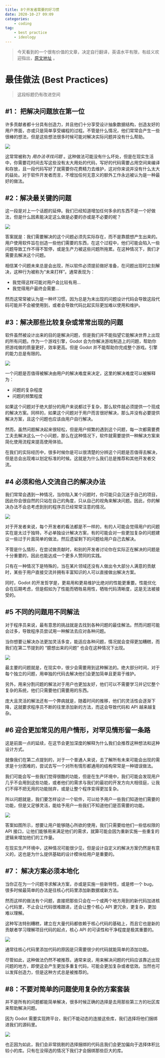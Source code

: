 ```yaml
---
title: 8个开发者需要的好习惯
date: 2020-10-27 09:09
categories:
	- coding
tag:
	- best practice
	- ideology
---
```


> 今天看到的一个很有价值的文章，决定自行翻译，英语水平有限，有歧义欢迎指出，[原文地址](https://docs.godotengine.org/en/stable/community/contributing/best_practices_for_engine_contributors.html) 。

# 最佳做法 (Best Practices)

> 这段标题仍有改进空间

## #1： 把解决问题放在第一位

许多贡献者都十分具有创造力，并且他们十分享受设计抽象数据结构，创造友好的用户界面，亦或只是简单享受编程的过程。不管是什么情况，他们常常会产生一些很棒的想法，但是这些想法很多时候可能对解决实际问题并没有什么帮助。

![](https://docs.godotengine.org/zh_CN/stable/_images/best_practices1.png)

这常常被称为 _用办法寻找问题_ 。这种做法可能没有什么坏处，但是在现实生活中，你需要花时间去写这些没有太大用处的代码，写好的代码需要占用空间来编译和存放，且一段代码写好了就需要你花费精力去维护，这对你来说并没有什么太大的益处。对于软件开发者而言，不增加任何无意义的额外工作永远被认为是一种最好的做法。

## #2：解决最关键的问题

这一段是对上一个话题的延伸。我们已经知道增加任何多余的东西不是一个好做法，但是什么因素能决定这么做是必要的亦或是不必要的呢？

![](https://docs.godotengine.org/en/stable/_images/best_practices2.png)

答案就是：我们需要解决的这个问题必须先实际存在，而不是靠臆想产生出来的。用户使用软件旨在创造一些他们需要的东西，在这个过程中，他们可能会陷入一些问题导致工作不得不暂停，或是生产力被这些问题所拖累。在这种情况下，我们才需要去解决这个问题。

相信某个问题未来总是会出现，所以软件必须提前做好准备，在问题出现时立刻解决，这种行为被称为“未来打样”。通常表现为：

- 我觉得这样可能对用户会比较有用...
- 我觉得用户最终会需要...

然而这常常被认为是一种坏习惯。因为总是为未出现的问题设计代码会导致这段代码可能并不会被使用到，或者会导致代码比起实际更加难以使用和维护。

## #3：解决那些比较复杂或常常出现的问题

软件虽然被设计出来的目的是解决问题，但是我们并不能指望它能解决世界上出现的所有问题。作为一个游戏引擎，Godot 会为你解决游戏制造上的问题，帮助你把游戏做的质量更好，效率更高。但是 Godot 并不能帮助你完成整个游戏。引擎的能力总是有限的。

![](https://docs.godotengine.org/en/stable/_images/best_practices3.png)

一个问题是否值得被解决由用户的解决难度来决定，这里的解决难度可以被解释为：

- 问题的复杂程度
- 问题的频繁程度

如果这个问题对于绝大部分的用户来说都过于复杂，那么软件就必须提供一个现成的解决方案。同样的，如果这个问题对于用户而言很好解决，那么并没有必要提供解决方案，且这个问题也应该由用户自行解决。

然而，虽然问题解决起来很轻松，但是用户频繁的遇到这个问题，每一次都需要费工夫去解决这么一个小问题，那么在这种情况下，软件就需要提供一种解决方案来简化使用流程来提高使用体验。

在我们的实际经历中，很多时候你是可以很清楚的分辨这个问题是否值得去解决，但是总会出现难以划定标准的时候。这就是为什么我们总是推荐和其他开发者交流。

## #4 必须和他人交流自己的解决办法

我们常常会遇到一种情况，当你陷入某个问题时，你可能只会沉迷于自己的项目，因此你会很自然的只站在自己的角度，只从自己的视角来解决问题。因此，你的解决办法不会总考虑到别的程序员已经常常注意的情况。

![](https://docs.godotengine.org/en/stable/_images/best_practices4.png)

对于开发者来说，每个开发者的看法都是不一样的，有的人可能会觉得用户的问题实在是太过于独特，不必单独设计解决方案，有的可能会对一些更加复杂的问题建议一些过于片面简单的做法，然后遗留剩下的问题给用户自己去解决。

不管是什么情形，在尝试做贡献时，和别的开发者讨论你在实际正在解决的问题是十分重要的，因此也能达成一个更多人赞同的实践。

只有在一种情况下是特殊的，当在某片领域还没有人做出令大部分人满意的贡献时，某些于用户直接交流并拥有丰富知识的人可以直接做出解决方案。

同时，Godot 的开发哲学是，更易用和更易维护比绝对的性能更重要。性能优化会在后期考虑，但是假如为了性能而牺牲易用性，牺牲代码清晰度，这是无法被接受的。

## #5 不同的问题用不同解法

对于程序员来说，最有意思的挑战就是去找到各种问题的最佳解法。然而问题可能会过多，导致程序员尝试用一种解法去应对各种问题。

当你想要让解决办法更加灵活多变，能适应各种问题，情况就会变得更加糟糕，而我们在第二节提到的 “臆想出来的问题” 也会在这种情况下出现。

![](https://docs.godotengine.org/en/stable/_images/best_practices5.png)

最主要的问题就是，在现实中，很少会需要用到这种解法的。绝大部分时间，对于每个独立的问题，用单独的代码去解决他们会更加简单且更易于维护。

另外，用来分割问题的解法对于用户也更加友好，他们可以不需要学习并记忆整个复杂的系统，他们只需要他们需要用的东西。

庞大且灵活的解法还有一个弊病就是，随着时间的推移，他们的灵活性会逐渐下降，这就要求程序员不断的往里添加新的方法，而这会导致代码和 API 越来越复杂。

## #6 迎合更加常见的用户情形，对罕见情形留一条路

这是前面一点的延续，在这节会更加深度的解释为什么我们会推荐这种想法和这种设计方式。

就像我们在第二点提到的，对于一个普通人来说，去了解所有未来可能会出现的需求是十分困难的，尝试去写一个对所有情形都通用的结构常常是一种错误做法。

我们可能会写一些我们觉得很酷的功能，但是在生产环境中，我们可能会发现用户几乎不会用到这些功能，或者他们的需求与我们的最初的开发方向大相径庭，让我们不得不把无用的功能抛弃，或是让整个程序变得更加复杂。

所以问题就是，我们要怎样设计一个软件，可以给予用户一些我们知道他们需要的功能，但是又足够灵活，能给予用户一些我们不知道他们是否需要的功能。

![](https://docs.godotengine.org/en/stable/_images/best_practices6.png)

答案如图所示，想要让用户能够随心所欲的使用，我们只需要给他们一些低权限的 API 接口，让他们能够用来满足他们的需求，就算可能会因为重新实施一些重复的逻辑来增加他们的工作量。

在现实生产环境中，这种情况可能很少见，但是设计自定义的解决方案仍然是有意义的，这也是为什么提供基础的设计模块给用户是重要的。

## #7： 解决方案必须本地化

当你正在为一个问题寻求解决方案，亦或是实施一些新特性，或是修一个 bug， 很多时候最简单的办法是往核心代码里添加新数据或新方法。

然而这样的做法有个问题，直接把那些只会在一个或两个地方用到的新代码加进核心代码里，不止会让代码很难跟进，还会让整个核心 API 更冗余，更复杂，更加难以理解。

这种写法特别糟糕，建立在大量代码都依赖于核心代码的基础上，而且它也是新的贡献者学习理解项目代码的起点，核心 API 的可读性和干净程度是极其重要的。

![](https://docs.godotengine.org/en/stable/_images/best_practices7.png)

通常往核心代码里添加代码的原因是只需要很少的代码就能简单的添加功能。

尽管如此，这种做法仍然不被推荐。通常来说，用来解决问题的代码应该靠近出现问题的地方，即使这会产生更加多重复代码，可能会更加复杂或者低效。当然也可以发挥创造力，但是这种方式总是被推荐的。

## #8：不要对简单的问题使用复杂的方案套装

并不是所有的问题都能简单解决，很多时候正确的选择是去用那些第三方的社区库来帮助解决问题。

因为 Godot 需要实现跨平台，我们不能动态的连接这些库，我们选择将他们捆绑进我们的源码里。

![](https://docs.godotengine.org/en/stable/_images/best_practices8.png)

 也正因为如此，我们会非常挑剔的选择捆绑的代码且我们会更加偏向于选择体积比较小的库。只有在没得选的情况下我们才会捆绑那些巨大的库。
